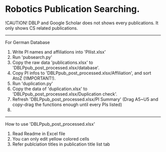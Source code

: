 # Robotics Publication Searching.

!CAUTION!
DBLP and Google Scholar does not shows every publications.
It only shows CS related publications.
- - -
For German Database
1. Write PI names and affiliations into 'PIlist.xlsx' 
2. Run 'pubsearch.py'
3. Copy the raw data 'publications.xlsx' to 'DBLPpub_post_processed.xlsx/database'.
4. Copy PI infos to 'DBLPpub_post_processed.xlsx/Affiliation', and sort AtoZ (!IMPORTANT!).
5. Run 'duplication.py'
6. Copy the data of 'duplication.xlsx' to 'DBLPpub_post_processed.xlsx/Duplication check'.
7. Refresh 'DBLPpub_post_processed.xlsx/PI Summary' (Drag A5~U5 and copy-drag the functions enough until every PIs listed)
8. 
- - -
How to use 'DBLPpub_post_processed.xlsx'<br/>
1. Read Readme in Excel file
2. You can only edit yellow colored cells
3. Refer publciation titles in publication title list tab
